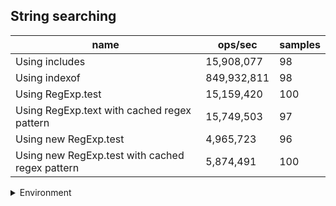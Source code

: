 ## String searching

|name|ops/sec|samples|
|-|-|-|
|Using includes|15,908,077|98|
|Using indexof|849,932,811|98|
|Using RegExp.test|15,159,420|100|
|Using RegExp.text with cached regex pattern|15,749,503|97|
|Using new RegExp.test|4,965,723|96|
|Using new RegExp.test with cached regex pattern|5,874,491|100|


<details>
<summary>Environment</summary>

* __Machine:__ linux x64 | 4 vCPUs | 7.6GB Mem
* __Run:__ Tue Nov 07 2023 23:50:59 GMT+0000 (Coordinated Universal Time)
</details>

<!--
{"environment":{"platform":"linux","arch":"x64","cpus":4,"totalMemory":7.6085662841796875},"benchmarks":[{"name":"Using includes","opsSec":15908076.638456477,"samples":5},{"name":"Using indexof","opsSec":849932811.0768857,"samples":7},{"name":"Using RegExp.test","opsSec":15159419.53895886,"samples":7},{"name":"Using RegExp.text with cached regex pattern","opsSec":15749503.249463256,"samples":6},{"name":"Using new RegExp.test","opsSec":4965723.112324098,"samples":4},{"name":"Using new RegExp.test with cached regex pattern","opsSec":5874490.509387312,"samples":5}]}-->
